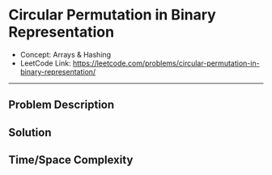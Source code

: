 # Circular Permutation in Binary Representation

- Concept: Arrays & Hashing
- LeetCode Link: https://leetcode.com/problems/circular-permutation-in-binary-representation/

---

## Problem Description

## Solution

## Time/Space Complexity

